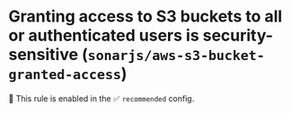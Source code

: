 # Granting access to S3 buckets to all or authenticated users is security-sensitive (`sonarjs/aws-s3-bucket-granted-access`)

💼 This rule is enabled in the ✅ `recommended` config.

<!-- end auto-generated rule header -->
